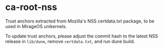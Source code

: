 # ca-root-nss

Trust anchors extracted from Mozilla's NSS certdata.txt package, to be used
in MirageOS unikernels.

To update trust anchors, please adjust the commit hash to the latest NSS
release in `lib/dune`, remove `certdata.txt`, and run dune build.
